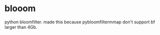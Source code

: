 blooom
======

python bloomfilter.
made this because pybloomfiltermmap don't support bf larger than 4Gb.
